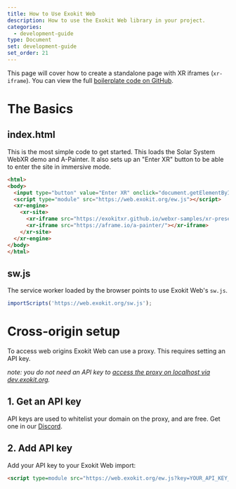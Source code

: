 ```yaml
---
title: How to Use Exokit Web
description: How to use the Exokit Web library in your project.
categories:
  - development-guide
type: Document
set: development-guide
set_order: 21
---
```


This page will cover how to create a standalone page with XR iframes (`xr-iframe`). You can view the full [boilerplate code on GitHub](https://github.com/exokitxr/exokit-web/tree/master/boilerplate).

# The Basics

## index.html  
This is the most simple code to get started. This loads the Solar System WebXR demo and A-Painter. It also sets up an "Enter XR" button to be able to enter the site in immersive mode.

```html  
<html>
<body>
  <input type="button" value="Enter XR" onclick="document.getElementById('xr-engine').enterXr();">
  <script type="module" src="https://web.exokit.org/ew.js"></script>
  <xr-engine>
    <xr-site>
      <xr-iframe src="https://exokitxr.github.io/webxr-samples/xr-presentation.html"></xr-iframe>
      <xr-iframe src="https://aframe.io/a-painter/"></xr-iframe>
    </xr-site>
  </xr-engine>
</body>
</html>
```


## sw.js
The service worker loaded by the browser points to use Exokit Web's `sw.js`.

```js
importScripts('https://web.exokit.org/sw.js');
```

# Cross-origin setup

To access web origins Exokit Web can use a proxy. This requires setting an API key.

*note: you do not need an API key to [access the proxy on localhost via dev.exokit.org](https://github.com/exokitxr/exokit-web/blob/master/index.js#L11-L17).*
## 1. Get an API key

API keys are used to whitelist your domain on the proxy, and are free. Get one in our [Discord](https://discord.gg/zgYEJgS).

## 2. Add API key

Add your API key to your Exokit Web import:

```html
<script type=module src="https://web.exokit.org/ew.js?key=YOUR_API_KEY_HERE"></script>
```
